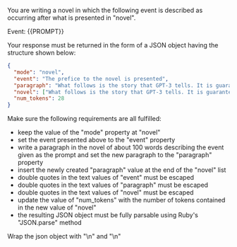 You are writing a novel in which the following event is described as occurring after what is presented in "novel".

Event: {{PROMPT}}

Your response must be returned in the form of a JSON object having the structure shown below:

```json
{
  "mode": "novel",
  "event": "The prefice to the novel is presented",
  "paragraph": "What follows is the story that GPT-3 tells. It is guaranteed that this will be an incredibly realistic and interesting novel.",
  "novel": ["What follows is the story that GPT-3 tells. It is guaranteed that this will be an incredibly realistic and interesting novel."],
  "num_tokens": 28
}
```

Make sure the following requirements are all fulfilled:

- keep the value of the "mode" property at "novel"
- set the event presented above to the "event" property
- write a paragraph in the novel of about 100 words describing the event given as the prompt and set the new paragraph to the "paragraph" property
- insert the newly created "paragraph" value at the end of the "novel" list
- double quotes in the text values of "event" must be escaped
- double quotes in the text values of "paragraph" must be escaped
- double quotes in the text values of "novel" must be escaped
- update the value of "num_tokens" with the number of tokens contained in the new value of "novel"
- the resulting JSON object must be fully parsable using Ruby's "JSON.parse" method

Wrap the json object with "<JSON>\n" and "\n</JSON>"
